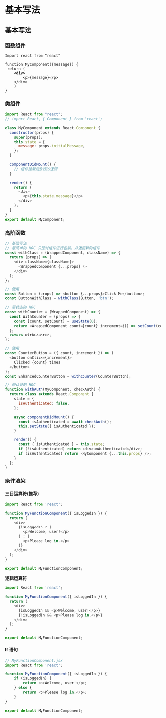 # 基本写法

## 基本写法

### 函数组件

<pre class="language-javascript"><code class="lang-javascript">Import react from “react”

function MyComponent({message}) {
 return (
<strong>    &#x3C;div>
</strong>        &#x3C;p>{message}&#x3C;/p>
    &#x3C;/div>
    )
}
</code></pre>

### 类组件

```javascript
import React from "react";
// import React, { Component } from 'react';

class MyComponent extends React.Component {
  constructor(props) {
    super(props);
    this.state = {
      message: props.initialMessage,
    };
  }

  componentDidMount() {
    // 组件挂载后执行的逻辑
  }

  render() {
    return (
      <div>
        <p>{this.state.message}</p>
      </div>
    );
  }
}
export default MyComponent;
```

### 高阶函数

```javascript
// 基础写法
// 最简单的 HOC 只是对组件进行包装，并返回新的组件
const withClass = (WrappedComponent, className) => {
  return (props) => (
    <div className={className}>
      <WrappedComponent {...props} />
    </div>
  );
};

// 使用
const Button = (props) => <button {...props}>Click Me</button>;
const ButtonWithClass = withClass(Button, 'btn');

// 带状态的 HOC
const withCounter = (WrappedComponent) => {
  const WithCounter = (props) => {
    const [count, setCount] = useState(0);
    return <WrappedComponent count={count} increment={() => setCount(count + 1)} {...props} />;
  };
  return WithCounter;
};

// 使用
const CounterButton = ({ count, increment }) => (
  <button onClick={increment}>
    Clicked {count} times
  </button>
);
const EnhancedCounterButton = withCounter(CounterButton);

// 带认证的 HOC
function withAuth(MyComponent, checkAuth) {
  return class extends React.Component {
    state = {
      isAuthenticated: false,
    };

    async componentDidMount() {
      const isAuthenticated = await checkAuth();
      this.setState({ isAuthenticated });
    }

    render() {
      const { isAuthenticated } = this.state;
      if (!isAuthenticated) return <div>unAuthenticated</div>;
      if (isAuthenticated) return <MyComponent {...this.props} />;
    }
  };
}
```

### 条件渲染

#### **三目运算符(推荐)**

```javascript
import React from 'react';

function MyFunctionComponent({ isLoggedIn }) {
  return (
    <div>
      {isLoggedIn ? (
        <p>Welcome, user!</p>
      ) : (
        <p>Please log in.</p>
      )}
    </div>
  );
}

export default MyFunctionComponent;

```

**逻辑运算符**

```javascript
import React from 'react';

function MyFunctionComponent({ isLoggedIn }) {
  return (
    <div>
      {isLoggedIn && <p>Welcome, user!</p>}
      {!isLoggedIn && <p>Please log in.</p>}
    </div>
  );
}

export default MyFunctionComponent;

```

#### **If 语句**

```javascript
// MyFunctionComponent.jsx
import React from 'react';

function MyFunctionComponent({ isLoggedIn }) {
    if (isLoggedIn) {
        return <p>Welcome, user!</p>;
    } else {
        return <p>Please log in.</p>;
    }
}

export default MyFunctionComponent;
```
